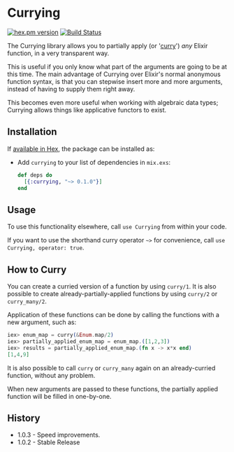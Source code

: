 # Currying


[![hex.pm version](https://img.shields.io/hexpm/v/currying.svg)](https://hex.pm/packages/currying)
[![Build Status](https://travis-ci.org/Qqwy/elixir_currying.svg?branch=master)](https://travis-ci.org/Qqwy/elixir_currying)

The Currying library allows you to partially apply (or '[curry](https://en.wikipedia.org/wiki/Currying)') _any_ Elixir function, in a very transparent way.

This is useful if you only know what part of the arguments are going to be at this time. 
The main advantage of Currying over Elixir's normal anonymous function syntax, is that you can stepwise insert more and more arguments, instead of having to supply them right away. 

This becomes even more useful when working with algebraic data types; Currying allows things like applicative functors to exist.


## Installation

If [available in Hex](https://hex.pm/docs/publish), the package can be installed as:

  - Add `currying` to your list of dependencies in `mix.exs`:

    ```elixir
    def deps do
      [{:currying, "~> 0.1.0"}]
    end
    ```


## Usage

To use this functionality elsewhere, call `use Currying` from within your code.

If you want to use the shorthand curry operator `~>` for convenience, call `use Currying, operator: true`.

## How to Curry

You can create a curried version of a function by using `curry/1`. It is also possible to create already-partially-applied functions 
by using `curry/2` or `curry_many/2`.

Application of these functions can be done by calling the functions with a new argument, such as:

  ```elixir
  iex> enum_map = curry(&Enum.map/2)
  iex> partially_applied_enum_map = enum_map.([1,2,3])
  iex> results = partially_applied_enum_map.(fn x -> x*x end)
  [1,4,9]    
  ```

It is also possible to call `curry` or `curry_many` again on an already-curried function, without any problem.

When new arguments are passed to these functions, the partially applied function will be filled in one-by-one.



## History

- 1.0.3 - Speed improvements.
- 1.0.2 - Stable Release
